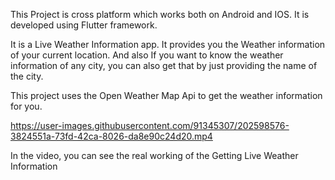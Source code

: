This Project is cross platform which works both on Android and IOS. It is developed using Flutter framework.

It is a Live Weather Information app. It provides you the Weather information of your current location. And also If you want to know the weather information of any city, you can also get that by just providing the name of the city.

This project uses the Open Weather Map Api to get the weather information for you.

https://user-images.githubusercontent.com/91345307/202598576-3824551a-73fd-42ca-8026-da8e90c24d20.mp4

In the video, you can see the real working of the Getting Live Weather Information
